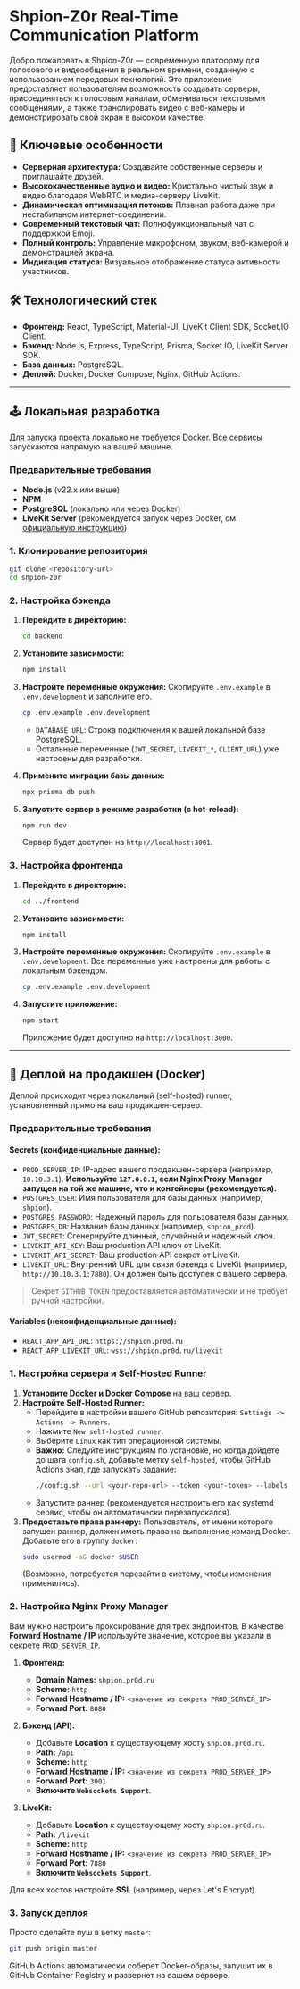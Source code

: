 # Shpion-Z0r Real-Time Communication Platform

Добро пожаловать в Shpion-Z0r — современную платформу для голосового и видеообщения в реальном времени, созданную с использованием передовых технологий. Это приложение предоставляет пользователям возможность создавать серверы, присоединяться к голосовым каналам, обмениваться текстовыми сообщениями, а также транслировать видео с веб-камеры и демонстрировать свой экран в высоком качестве.

## 🚀 Ключевые особенности

- **Серверная архитектура:** Создавайте собственные серверы и приглашайте друзей.
- **Высококачественные аудио и видео:** Кристально чистый звук и видео благодаря WebRTC и медиа-серверу LiveKit.
- **Динамическая оптимизация потоков:** Плавная работа даже при нестабильном интернет-соединении.
- **Современный текстовый чат:** Полнофункциональный чат с поддержкой Emoji.
- **Полный контроль:** Управление микрофоном, звуком, веб-камерой и демонстрацией экрана.
- **Индикация статуса:** Визуальное отображение статуса активности участников.

## 🛠️ Технологический стек

- **Фронтенд:** React, TypeScript, Material-UI, LiveKit Client SDK, Socket.IO Client.
- **Бэкенд:** Node.js, Express, TypeScript, Prisma, Socket.IO, LiveKit Server SDK.
- **База данных:** PostgreSQL.
- **Деплой:** Docker, Docker Compose, Nginx, GitHub Actions.


---

## 🕹️ Локальная разработка

Для запуска проекта локально не требуется Docker. Все сервисы запускаются напрямую на вашей машине.

### Предварительные требования
- **Node.js** (v22.x или выше)
- **NPM**
- **PostgreSQL** (локально или через Docker)
- **LiveKit Server** (рекомендуется запуск через Docker, см. [официальную инструкцию](https://docs.livekit.io/self-hosting/))

### 1. Клонирование репозитория
```bash
git clone <repository-url>
cd shpion-z0r
```

### 2. Настройка бэкенда
1.  **Перейдите в директорию:**
    ```bash
    cd backend
    ```
2.  **Установите зависимости:**
    ```bash
    npm install
    ```
3.  **Настройте переменные окружения:**
    Скопируйте `.env.example` в `.env.development` и заполните его.
    ```bash
    cp .env.example .env.development
    ```
    *   `DATABASE_URL`: Строка подключения к вашей локальной базе PostgreSQL.
    *   Остальные переменные (`JWT_SECRET`, `LIVEKIT_*`, `CLIENT_URL`) уже настроены для разработки.

4.  **Примените миграции базы данных:**
    ```bash
    npx prisma db push
    ```
5.  **Запустите сервер в режиме разработки (с hot-reload):**
    ```bash
    npm run dev
    ```
    Сервер будет доступен на `http://localhost:3001`.

### 3. Настройка фронтенда
1.  **Перейдите в директорию:**
    ```bash
    cd ../frontend
    ```
2.  **Установите зависимости:**
    ```bash
    npm install
    ```
3.  **Настройте переменные окружения:**
    Скопируйте `.env.example` в `.env.development`. Все переменные уже настроены для работы с локальным бэкендом.
    ```bash
    cp .env.example .env.development
    ```
4.  **Запустите приложение:**
    ```bash
    npm start
    ```
    Приложение будет доступно на `http://localhost:3000`.

---

## 🚀 Деплой на продакшен (Docker)

Деплой происходит через локальный (self-hosted) runner, установленный прямо на ваш продакшен-сервер.

### Предварительные требования

#### Secrets (конфиденциальные данные):
-   `PROD_SERVER_IP`: IP-адрес вашего продакшен-сервера (например, `10.10.3.1`). **Используйте `127.0.0.1`, если Nginx Proxy Manager запущен на той же машине, что и контейнеры (рекомендуется).**
-   `POSTGRES_USER`: Имя пользователя для базы данных (например, `shpion`).
-   `POSTGRES_PASSWORD`: Надежный пароль для пользователя базы данных.
-   `POSTGRES_DB`: Название базы данных (например, `shpion_prod`).
-   `JWT_SECRET`: Сгенерируйте длинный, случайный и надежный ключ.
-   `LIVEKIT_API_KEY`: Ваш production API ключ от LiveKit.
-   `LIVEKIT_API_SECRET`: Ваш production API секрет от LiveKit.
-   `LIVEKIT_URL`: Внутренний URL для связи бэкенда с LiveKit (например, `http://10.10.3.1:7880`). Он должен быть доступен с вашего сервера.

> Секрет `GITHUB_TOKEN` предоставляется автоматически и не требует ручной настройки.

#### Variables (неконфиденциальные данные):
-   `REACT_APP_API_URL`: `https://shpion.pr0d.ru`
-   `REACT_APP_LIVEKIT_URL`: `wss://shpion.pr0d.ru/livekit`

### 1. Настройка сервера и Self-Hosted Runner
1.  **Установите Docker и Docker Compose** на ваш сервер.
2.  **Настройте Self-Hosted Runner:**
    *   Перейдите в настройки вашего GitHub репозитория: `Settings -> Actions -> Runners`.
    *   Нажмите `New self-hosted runner`.
    *   Выберите `Linux` как тип операционной системы.
    *   **Важно:** Следуйте инструкциям по установке, но когда дойдете до шага `config.sh`, добавьте метку `self-hosted`, чтобы GitHub Actions знал, где запускать задание:
        ```bash
        ./config.sh --url <your-repo-url> --token <your-token> --labels self-hosted
        ```
    *   Запустите раннер (рекомендуется настроить его как systemd сервис, чтобы он автоматически перезапускался).
3.  **Предоставьте права раннеру:**
    Пользователь, от имени которого запущен раннер, должен иметь права на выполнение команд Docker. Добавьте его в группу `docker`:
    ```bash
    sudo usermod -aG docker $USER 
    ```
    (Возможно, потребуется перезайти в систему, чтобы изменения применились).

### 2. Настройка Nginx Proxy Manager
Вам нужно настроить проксирование для трех эндпоинтов. В качестве **Forward Hostname / IP** используйте значение, которое вы указали в секрете `PROD_SERVER_IP`.

1.  **Фронтенд:**
    -   **Domain Names:** `shpion.pr0d.ru`
    -   **Scheme:** `http`
    -   **Forward Hostname / IP:** `<значение из секрета PROD_SERVER_IP>`
    -   **Forward Port:** `8080`

2.  **Бэкенд (API):**
    -   Добавьте **Location** к существующему хосту `shpion.pr0d.ru`.
    -   **Path:** `/api`
    -   **Scheme:** `http`
    -   **Forward Hostname / IP:** `<значение из секрета PROD_SERVER_IP>`
    -   **Forward Port:** `3001`
    -   **Включите `Websockets Support`**.


3.  **LiveKit:**
    -   Добавьте **Location** к существующему хосту `shpion.pr0d.ru`.
    -   **Path:** `/livekit`
    -   **Scheme:** `http`
    -   **Forward Hostname / IP:** `<значение из секрета PROD_SERVER_IP>`
    -   **Forward Port:** `7880`
    -   **Включите `Websockets Support`**.

Для всех хостов настройте **SSL** (например, через Let's Encrypt).

### 3. Запуск деплоя
Просто сделайте пуш в ветку `master`:
```bash
git push origin master
```
GitHub Actions автоматически соберет Docker-образы, запушит их в GitHub Container Registry и развернет на вашем сервере. 